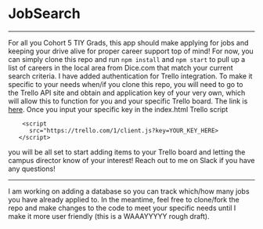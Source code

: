 # JobSearch
---

For all you Cohort 5 TIY Grads, this app should make applying for jobs and keeping your drive alive for proper career support top of mind! For now, you can simply clone this repo and run `npm install` and `npm start` to pull up a list of careers in the local area from Dice.com that match your current search criteria. I have added authentication for Trello integration. To make it specific to your needs when/if you clone this repo, you will need to go to the Trello API site and obtain and application key of your very own, which will allow this to function for you and your specific Trello board. The link is [here](https://developers.trello.com/get-started/start-building#connect). Once you input your specific key in the index.html Trello script

```
    <script
      src="https://trello.com/1/client.js?key=YOUR_KEY_HERE>
   </script>
 ```
 you will be all set to start adding items to your Trello board and letting the campus director know of your interest!
 Reach out to me on Slack if you have any questions!
 
---

I am working on adding a database so you can track which/how many jobs you have already applied to. In the meantime, feel free to clone/fork the repo and make changes to the code to meet your specific needs until I make it more user friendly (this is a WAAAYYYYY rough draft). 

